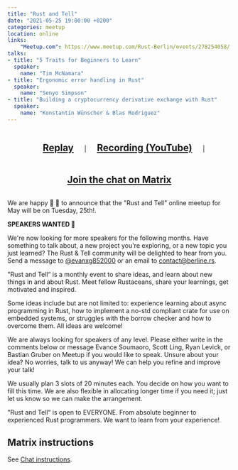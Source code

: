 ```yaml
---
title: "Rust and Tell"
date: "2021-05-25 19:00:00 +0200"
categories: meetup
location: online
links:
    "Meetup.com": https://www.meetup.com/Rust-Berlin/events/278254058/
talks:
- title: "5 Traits for Beginners to Learn"
  speaker:
    name: "Tim McNamara"
- title: "Ergonomic error handling in Rust"
  speaker:
    name: "Senyo Simpson"
- title: "Building a cryptocurrency derivative exchange with Rust"
  speaker:
    name: "Konstantin Wünscher & Blas Rodriguez"
---
```


<center style="text-align: center">
    <h2 style="display: inline-block; padding: 0 20px;"><a href="https://live.berline.rs">Replay</a></h2>
    |
    <h2 style="display: inline-block; padding: 0 20px;"><a href="https://www.youtube.com/watch?v=YbguuQzHcfk">Recording (YouTube)</a></h2>
    |
    <h2 style="display: inline-block; padding: 0 20px;"><a href="https://matrix.to/#/!nScYCdqWQUsTkFRJMb:chat.berline.rs">Join the chat on Matrix</a></h2>
</center>

We are happy 🥳 🎉 to announce that the "Rust and Tell" online meetup for May will be on Tuesday, 25th!.

**SPEAKERS WANTED 🙏**

We're now looking for more speakers for the following months. Have something to talk about, a new project you're exploring, or a new topic you just learned? The Rust & Tell community will be delighted to hear from you. Send a message to [@evanxg852000](https://twitter.com/evanxg852000) or an email to [contact@berline.rs](mailto:contact@berline.rs).

"Rust and Tell“ is a monthly event to share ideas, and learn about new things in and about Rust. Meet fellow Rustaceans, share your learnings, get motivated and inspired.

Some ideas include but are not limited to: experience learning about async programming in Rust, how to implement a no-std compliant crate for use on embedded systems, or struggles with the borrow checker and how to overcome them. All ideas are welcome!

We are always looking for speakers of any level. Please either write in the comments below or message Evance Soumaoro, Scott Ling, Ryan Levick, or Bastian Gruber on Meetup if you would like to speak. Unsure about your idea? No worries, talk to us anyway! We can help you refine and improve your talk!

We usually plan 3 slots of 20 minutes each. You decide on how you want to fill this time. We are also flexible in allocating longer time if you need it; just let us know so we can make the arrangement.

"Rust and Tell“ is open to EVERYONE. From absolute beginner to experienced Rust programmers. We want to learn from your experience!

## Matrix instructions

See [Chat instructions](/chat/).
